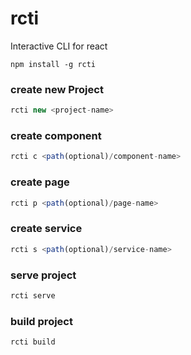 # rcti
Interactive CLI for react 
```jaascript
npm install -g rcti
```
### create new Project
```javascript
rcti new <project-name> 
```
### create component
```javascript
rcti c <path(optional)/component-name>
```
### create  page
```javascript
rcti p <path(optional)/page-name>
```
### create service 
```javascript
rcti s <path(optional)/service-name>
```
### serve project
```javascript
rcti serve
```
### build project
```javascript
rcti build
```